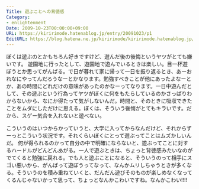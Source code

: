 ```yaml
---
Title: 遊ぶことへの背徳感
Category:
- enlightenment
Date: 2009-10-23T00:00:00+09:00
URL: https://kiririmode.hatenablog.jp/entry/20091023/p1
EditURL: https://blog.hatena.ne.jp/kiririmode/kiririmode.hatenablog.jp/atom/entry/8454420450078212476
---
```



ぼくは遊ぶのとかもちろん好きですけど、遊んだ後の後悔というヤツがとても嫌いです。
遊園地に行ったとして、遊園地で遊んでいるときは楽しい。目一杯遊ぼうとか思ってがんばる。で日が暮れて家に帰って一日を振り返るとき、あーおれなにやってんだろうなーとかなります。勉強すべきことが他にあったよなーとか、あの時間にどれだけの意味があったのかなーってなります。一日中遊んだとして、その遊ぶという行為ってヤツがぼくに何をもたらしているのかさっぱりわからないから、なにか得たって気がしないんだ。時間と、そのときに吸収できたことをムダにしただけに思える。ぼくは、そういう後悔がとてもキラいです。だから、スゲー気合を入れないと遊べない。

こういうのはいつからかっていうと、大学に入ってからなんだけど、それからずーっとこういう状況です。それくらいぼくにとって遊ぶってことはムズかしいんだ。
何が得られるのかって自分の中で明確にならないと、遊ぶってことに対するハードルがどんどんあがる。一人で遊ぶときは、ちょっと背徳感みたいなのがでてくると勉強に戻れる。でも人と遊ぶことになると、そういうのって相手にスゴい悪いから、がんばって遊ぼうってなって、なんかムリしちゃうときが多くなる。そういうのを積み重ねていくと、だんだん遊びそのものが楽しめなくなってくるんじゃないかって思って、ちょっとなんかこわいですね。なんかこわい!!!!
